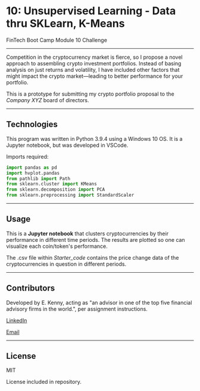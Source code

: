 # 10: Unsupervised Learning - Data thru SKLearn, K-Means 
FinTech Boot Camp Module 10 Challenge

---

Competition in the cryptocurrency market is fierce, so I propose a novel approach to assembling crypto investment portfolios. Instead of basing analysis on just  returns and volatility, I have included other factors that might impact the crypto market—leading to better performance for your portfolio.

This is a prototype for submitting my crypto portfolio proposal to the *Company XYZ* board of directors.

---

## Technologies

This program was written in Python 3.9.4 using a Windows 10 OS. It is a Jupyter notebook, but was developed in VSCode.

Imports required:

```python
import pandas as pd
import hvplot.pandas
from pathlib import Path
from sklearn.cluster import KMeans
from sklearn.decomposition import PCA
from sklearn.preprocessing import StandardScaler
```

---

## Usage

This is a **Jupyter notebook** that clusters cryptocurrencies by their performance in different time periods. The results are plotted so one can visualize each coin/token's performance.

The .csv file within *Starter_code* contains the price change data of the cryptocurrencies in question in different periods.

---

## Contributors

Developed by E. Kenny, acting as "an advisor in one of the top five financial advisory firms in the world.", per assignment instructions. 

[LinkedIn](www.linkedin.com/in/e-kenny)

[Email](ekenny3@uncc.edu)

---

## License

MIT

License included in repository.

